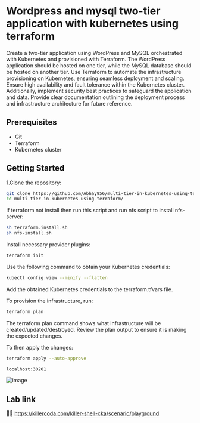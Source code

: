 
# Wordpress and mysql two-tier application with kubernetes using terraform


Create a two-tier application using WordPress and MySQL orchestrated with Kubernetes and provisioned with Terraform. The WordPress application should be hosted on one tier, while the MySQL database should be hosted on another tier. Use Terraform to automate the infrastructure provisioning on Kubernetes, ensuring seamless deployment and scaling. Ensure high availability and fault tolerance within the Kubernetes cluster. Additionally, implement security best practices to safeguard the application and data. Provide clear documentation outlining the deployment process and infrastructure architecture for future reference.

## Prerequisites

- Git
- Terraform
- Kubernetes cluster

## Getting Started

1.Clone the repository:
   ```bash
git clone https://github.com/Abhay956/multi-tier-in-kubernetes-using-terraform.git
cd multi-tier-in-kubernetes-using-terraform/
```
If terraform not install then run this script and run nfs script to install nfs-server:
```bash
sh terraform.install.sh
sh nfs-install.sh
```
Install necessary provider plugins:
```bash
terraform init
```
Use the following command to obtain your Kubernetes credentials:
```bash
kubectl config view --minify --flatten 
```
 Add the obtained Kubernetes credentials to the terraform.tfvars file.

To provision the infrastructure, run: 
```bash
terraform plan
```
The terraform plan command shows what infrastructure will be created/updated/destroyed. Review the plan output to ensure it is making the expected changes.

To then apply the changes:
```bash
terraform apply --auto-approve
```
```bash
localhost:30201
```
![image](https://github.com/Abhay956/multi-tier-in-kubernetes-using-terraform/assets/132220412/63a52dc3-4bf9-49bc-8f48-d5bbc7837a34)


## Lab link
👩‍💻 https://killercoda.com/killer-shell-cka/scenario/playground 


